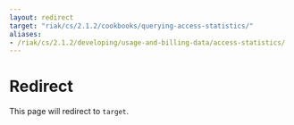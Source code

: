 ```yaml
---
layout: redirect
target: "riak/cs/2.1.2/cookbooks/querying-access-statistics/"
aliases:
- /riak/cs/2.1.2/developing/usage-and-billing-data/access-statistics/
---
```


# Redirect

This page will redirect to `target`.

